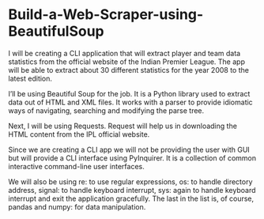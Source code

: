 # Build-a-Web-Scraper-using-BeautifulSoup
I will be creating a CLI application that will extract player and team data statistics from the official website of the Indian Premier League. The app will be able to extract about 30 different statistics for the year 2008 to the latest edition.

I’ll be using Beautiful Soup for the job. It is a Python library used to extract data out of HTML and XML files. It works with a parser to provide idiomatic ways of navigating, searching and modifying the parse tree.

Next, I will be using Requests. Request will help us in downloading the HTML content from the IPL official website.

Since we are creating a CLI app we will not be providing the user with GUI but will provide a CLI interface using PyInquirer. It is a collection of common interactive command-line user interfaces.

We will also be using re: to use regular expressions, os: to handle directory address, signal: to handle keyboard interrupt, sys: again to handle keyboard interrupt and exit the application gracefully. The last in the list is, of course, pandas and numpy: for data manipulation.
